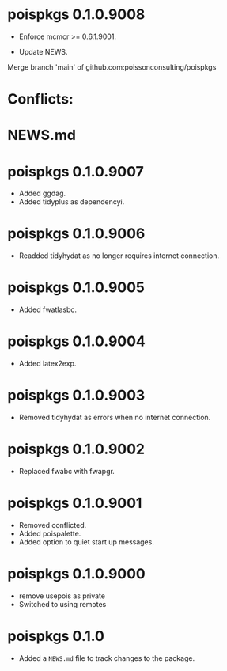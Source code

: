 <!-- NEWS.md is maintained by https://cynkra.github.io/fledge, do not edit -->

# poispkgs 0.1.0.9008

- Enforce mcmcr >= 0.6.1.9001.

- Update NEWS.

Merge branch 'main' of github.com:poissonconsulting/poispkgs

# Conflicts:
#	NEWS.md



# poispkgs 0.1.0.9007

- Added ggdag.
- Added tidyplus as dependencyi.


# poispkgs 0.1.0.9006

- Readded tidyhydat as no longer requires internet connection.


# poispkgs 0.1.0.9005

- Added fwatlasbc.


# poispkgs 0.1.0.9004

- Added latex2exp.


# poispkgs 0.1.0.9003

- Removed tidyhydat as errors when no internet connection.


# poispkgs 0.1.0.9002

- Replaced fwabc with fwapgr.


# poispkgs 0.1.0.9001

- Removed conflicted.
- Added poispalette.
- Added option to quiet start up messages.


# poispkgs 0.1.0.9000

- remove usepois as private
- Switched to using remotes

# poispkgs 0.1.0

- Added a `NEWS.md` file to track changes to the package.
